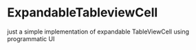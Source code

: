 # ExpandableTableviewCell
just a simple implementation of expandable TableViewCell using programmatic UI

